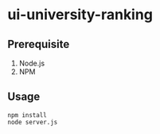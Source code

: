 # ui-university-ranking
## Prerequisite
1. Node.js
2. NPM
## Usage
` npm install ` <br/>
` node server.js `